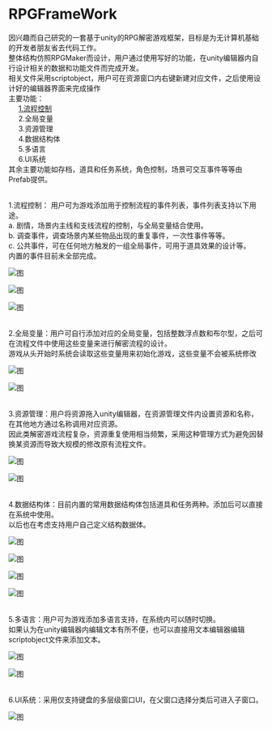 # RPGFrameWork
因兴趣而自己研究的一套基于unity的RPG解密游戏框架，目标是为无计算机基础的开发者朋友省去代码工作。<br/>
整体结构仿照RPGMaker而设计，用户通过使用写好的功能，在unity编辑器内自行设计相关的数据和功能文件而完成开发。<br/>
相关文件采用scriptobject，用户可在资源窗口内右键新建对应文件，之后使用设计好的编辑器界面来完成操作<br>
主要功能：<br>
&nbsp;&nbsp;&nbsp;&nbsp;&nbsp;<a href="#jump">1.流程控制</a><br>
&nbsp;&nbsp;&nbsp;&nbsp;&nbsp;2.全局变量<br>
&nbsp;&nbsp;&nbsp;&nbsp;&nbsp;3.资源管理<br>
&nbsp;&nbsp;&nbsp;&nbsp;&nbsp;4.数据结构体<br>
&nbsp;&nbsp;&nbsp;&nbsp;&nbsp;5.多语言<br>
&nbsp;&nbsp;&nbsp;&nbsp;&nbsp;6.UI系统<br>
其余主要功能如存档，道具和任务系统，角色控制，场景可交互事件等等由Prefab提供。<br>

<br/>
<span id="jump">1.流程控制：</span>
用户可为游戏添加用于控制流程的事件列表，事件列表支持以下用途。<br/>
a. 剧情，场景内主线和支线流程的控制，与全局变量结合使用。<br/>
b. 调查事件，调查场景内某些物品出现的重复事件，一次性事件等等。<br/>
c. 公共事件，可在任何地方触发的一组全局事件，可用于道具效果的设计等。<br/>
内置的事件目前未全部完成。<br/>

![图](pic/13.png)

![图](pic/14.png)

![图](pic/1.png)

<br/>
2.全局变量：用户可自行添加对应的全局变量，包括整数浮点数和布尔型，之后可在流程文件中使用这些变量来进行解密流程的设计。<br/>
游戏从头开始时系统会读取这些变量用来初始化游戏，这些变量不会被系统修改<br/>

![图](pic/8.png)


![图](pic/9.png)

<br/>
3.资源管理：用户将资源拖入unity编辑器，在资源管理文件内设置资源和名称，在其他地方通过名称调用对应资源。<br/>
因此类解密游戏流程复杂，资源重复使用相当频繁，采用这种管理方式为避免因替换某资源而导致大规模的修改原有流程文件。<br/>

![图](pic/6.png)


![图](pic/7.png)

<br/>
4.数据结构体：目前内置的常用数据结构体包括道具和任务两种。添加后可以直接在系统中使用。<br/>
以后也在考虑支持用户自己定义结构数据体。<br/>

![图](pic/3.png)

![图](pic/11.png)

![图](pic/4.png)

![图](pic/12.png)

<br/>
5.多语言：用户可为游戏添加多语言支持，在系统内可以随时切换。<br/>
如果认为在unity编辑器内编辑文本有所不便，也可以直接用文本编辑器编辑scriptobject文件来添加文本。<br/>

![图](pic/5.png)


![图](pic/10.png)



<br/>
6.UI系统：采用仅支持键盘的多层级窗口UI，在父窗口选择分类后可进入子窗口。<br/>

![图](pic/2.png)
